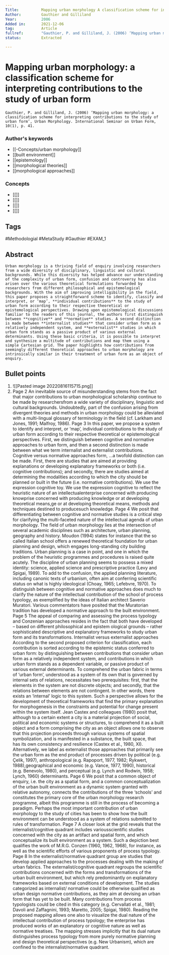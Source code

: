```yaml
---
Title: 			Mapping urban morphology A classification scheme for interpreting contributions to the study of urban form 
Author:			Gauthier and Gilliland
Year:			2006
Added in:		2021-12-06
tag:			Article
fullref: 		"Gauthier, P. and Gilliland, J. (2006) ‘Mapping urban morphology: a classification scheme for interpreting contributions to the study of urban form’, Urban Morphology. International Seminar on Urban Form, 10(1), p. 41."
status:			Extracted

---
```


# Mapping urban morphology: a classification scheme for interpreting contributions to the study of urban form 
```ad-quote
Gauthier, P. and Gilliland, J. (2006) ‘Mapping urban morphology: a classification scheme for interpreting contributions to the study of urban form’, Urban Morphology. International Seminar on Urban Form, 10(1), p. 41.
```
### Author's keywords
- [[-Concepts/urban morphology]]
- [[built environment]]
- [[epistemology]]
- [[morphological theories]]
- [[morphological approaches]]
### Concepts
- [[]]
- [[]]
- [[]]
- [[]]
## Tags
#Methodologial #MetaStudy #Gauthier
#EXAM_1 

## Abstract
```ad-abstract
Urban morphology is a thriving field of enquiry involving researchers from a wide diversity of disciplinary, linguistic and cultural backgrounds. While this diversity has helped advance our understanding of the complexity of urban form, confusion and controversy has also arisen over the various theoretical formulations forwarded by researchers from different philosophical and epistemological backgrounds. With the aim of improving intelligibility in the field, this paper proposes a straightforward scheme to identify, classify and interpret, or ‘map’, **individual contributions** to the study of urban form according to their respective theoretical or epistemological perspectives. Drawing upon epistemological discussions familiar to the readers of this journal, the authors first distinguish between **cognitive** and **normative** studies. A second distinction is made between **internalist studies** that consider urban form as a relatively independent system, and **externalist** studies in which urban form stands as a passive product of various external determinants. Using these basic criteria, it is possible to interpret and synthesize a multitude of contributions and map them using a simple Cartesian grid. The paper highlights how contributions from seemingly different theoretical approaches to urban morphology are intrinsically similar in their treatment of urban form as an object of enquiry.
```


## Bullet points

1. ![[Pasted image 20220816115715.png]]
2. Page 2
An inevitable source of misunderstanding stems from the fact that major contributions to urban morphological scholarship continue to be made by researchersfrom a wide variety of disciplinary, linguistic and cultural backgrounds. Undoubtedly, part of the confusion arising from divergent theories and methods in urban morphology could be alleviated with a multi-lingual glossary of terminology in the field (cf. Larkham and Jones, 1991; Malfroy, 1986).
Page 3
In this paper, we propose a system to identify and interpret, or ‘map’, individual contributions to the study of urban form according to their respective theoretical or epistemological perspectives.
First, we distinguish between cognitive and normative approaches to urban form, and then a second distinction is made between what we term internalist and externalist contributions.
Cognitive versus normative approaches form, 
...a twofold distinction can be made. First, there are studies that are aimed at providing explanations or developing explanatory frameworks or both (i.e. cognitive contributions); and secondly, there are studies aimed at determining the modalities according to which the city should be planned or built in the future (i.e. normative contributions).
We use the expression cognitive toy. We use the expression cognitive to reflect the heuristic nature of an intellectualenterprise concerned with producing knowprise concerned with producing knowledge or at developing theoretical means,ge or at developing theoretical means, methods and techniques destined to producesuch knowledge.
Page 4
We posit that differentiating between cognitive and normative studies is a critical step for clarifying the multi-faceted nature of the intellectual agenda of urban morphology. 
The field of urban morphology lies at the intersection of several academic disciplines such as architecture, urban planning, geography and history.
Moudon (1994) states for instance that the so called Italian school offers a renewed theoretical foundation for urban planning and design, which engages long-standing city building traditions.
Urban planning is a case in point, and one in which the problem of the heuristic programmes and procedures is raised quite acutely.
The discipline of urban planning seems to possess a mixed identity: science, applied science and prescriptive practice (Levy and Spigai, 1989).
To add to the confusion, the applied planning literature, including canonic texts of urbanism, often aim at conferring scientific status on what is highly ideological (Choay, 1965; Lefebvre, 1970).
To distinguish between cognitive and normative approaches does much to clarify the nature of the intellectual contribution of the school of process typology, as exemplified by the ideas of Italian architect Saverio Muratori. 
Various commentators have posited that the Muratorian tradition has developed a normative approach to the built environment. 
Page 5
The appeal of comparing and assessing the process typology and Conzenian approaches resides in the fact that both have developed – based on different philosophical and epistem ological grounds – rather sophisticated descriptive and explanatory frameworks to study urban form and its transformations.
Internalist versus externalist approaches
According to the second proposed criterion for classification, each contribution is sorted according to the epistemic status conferred to urban form: by distinguishing between contributions that consider urban form as a relatively independent system, and contributions in which urban form stands as a dependent variable, or passive product of various external determinants.
To comprehend the urban fabric in terms of ‘urban form’, understood as a system of its own that is governed by internal sets of relations, necessitates two prerequisites: first, that the elements in the system are not discrete objects; and secondly, that the relations between elements are not contingent. In other words, there exists an ‘internal’ logic to this system. Such a perspective allows for the development of theoretical frameworks that find the primary explanation for morphogenesis in the constraints and potential for change present within the system itself.
Jean Castex and colleagues (1980) posit that, although to a certain extent a city is a material projection of social, political and economic systems or structures, to comprehend it as a built object and a form comprising the city as an object allows one to observe that this projection proceeds through various systems of spatial symbolization, and is manifested in a substance, the built space, that has its own consistency and resilience (Castex et al., 1980, XI). 
Alternatively, we label as externalist those approaches that primarily see the urban form as the end product of processes driven by political (e.g. Çelik, 1997), anthropological (e.g. Rapoport, 1977, 1982; Rykwert, 1988),geographical and economic (e.g. Vance, 1977, 1990), historical (e.g. Benevolo, 1980), and perceptual (e.g. Lynch and Rodwin, 1958; Lynch, 1960) determinants.
Page 6
We posit that a common object of enquiry, i.e. the city as a spatial form, and a common conceptualization of the urban built environment as a dynamic system granted with relative autonomy, connects the contributions of the three ‘schools’ and constitutes the primary core of the urban morphology research programme, albeit this programme is still in the process of becoming a paradigm.
Perhaps the most important contribution of urban morphology to the study of cities has been to show how the built environment can be understood as a system of relations submitted to rules of transformation.
Page 7
A closer look at the grid reveals that the internalist/cognitive quadrant includes variousscientific studies concerned with the city as an artifact and spatial form, and which conceptualize its built environment as a system. Such a depiction best qualifies the work of M.R.G. Conzen (1960, 1962, 1968), for instance, as well as the scientific efforts of various proponents of process typology.
Page 8
In the externalist/normative quadrant group are studies that develop applied approaches to the processes dealing with the making of urban fabrics.
The externalist/cognitive quadrant regroups the scientific contributions concerned with the forms and transformations of the urban built environment, but which rely predominantly on explanatory frameworks based on external conditions of development.
The studies categorized as internalist/ normative could be otherwise qualified as urban design normative contributions, as they aim at devising an urban form that has yet to be built. Many contributions from process typologists could be cited in this category (e.g. Cervallati et al., 1981; Davoli and Zaffagnini, 1993; Maretto, 2005; Spigai, 1980).
Reading the proposed mapping allows one also to visualize the dual nature of the intellectual contribution of process typology; the enterprise has produced works of an explanatory or cognitive nature as well as normative treatises. The mapping stresses implicitly that its dual nature distinguishes process typology from more purely normative planning and design theoretical perspectives (e.g. New Urbanism), which are confined to the internalist/normative quadrant.

